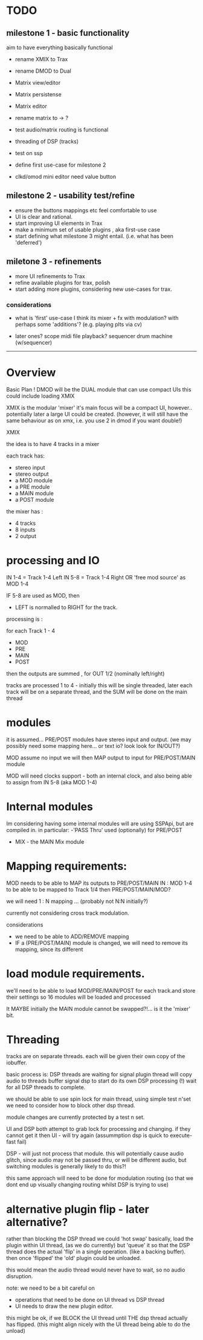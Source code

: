
# TODO 


## milestone 1 - basic functionality
aim to have everything basically functional
- rename XMIX to Trax
- rename DMOD to Dual
- Matrix view/editor
- Matrix persistense
- Matrix editor 
- rename matrix to -> ?
- test audio/matrix routing is functional
- threading of DSP (tracks)
- test on ssp
- define first use-case for milestone 2

- clkd/omod mini editor need value button

## milestone 2 - usability test/refine
- ensure the buttons mappings etc feel comfortable to use
- UI is clear and rational.
- start improving UI elements in Trax
- make a minimum set of usable plugins , aka first-use case
- start defining what milestone 3 might entail.
(i.e. what has been 'deferred')

## miletone 3 - refinements
- more UI refinements to Trax
- refine available plugins for trax, polish
- start adding more plugins, considering new use-cases for trax.


### considerations
- what is 'first' use-case
I think its mixer + fx with modulation?
with perhaps some 'additions'? (e.g. playing plts via cv)

- later ones?
scope 
midi file playback?
sequencer
drum machine (w/sequencer)


-----------------------------------------------------


# Overview
Basic Plan ! 
DMOD will be the DUAL module that can use compact UIs
this could include loading XMIX


XMIX is the modular 'mixer'
it's main focus will be a compact UI, however.. potentially later a large UI could be created.
(however, it will still have the same behaviour as on xmx, i.e. you use 2 in dmod if you want double!)



XMIX 

the idea is to have 4 tracks in a mixer


each track has: 
- stereo input
- stereo output 
- a MOD module 
- a PRE module
- a MAIN module
- a POST module

the mixer has : 
- 4 tracks
- 8 inputs 
- 2 output

# processing and IO

IN 1-4 = Track 1-4 Left 
IN 5-8 = Track 1-4 Right OR 'free mod source' as MOD 1-4

IF 5-8 are used as MOD, then 
- LEFT is normalled to RIGHT for the track.

processing is : 

for each Track 1 - 4
- MOD
- PRE
- MAIN 
- POST

then the outputs are summed , for OUT 1/2 (nominally left/right)

tracks are processed 1 to 4 - initially this will be single threaded, 
later each track will be on a separate thread, and the SUM will be done on the main thread

# modules 

it is assumed...
PRE/POST modules have stereo input and output.
(we may possibly need some mapping here... or text io? look look for IN/OUT?) 

MOD 
assume no input
we will then MAP output to input for PRE/POST/MAIN module

MOD will need clocks support - 
both an internal clock, and also being able to assign from IN 5-8 (aka MOD 1-4) 




# Internal modules 
Im considering having some internal modules will are using SSPApi, but are compiled in.
in particular: 
-'PASS Thru' used (optionally) for PRE/POST
- MIX - the MAIN Mix module



# Mapping requirements:
MOD needs to be able to MAP its outputs to PRE/POST/MAIN
IN : MOD 1-4 to be able to be mapped to Track 1/4 then PRE/POST/MAIN/MOD?

we will need 1 : N mapping ... 
(probably not N:N initially?) 

currently not considering cross track modulation.


considerations
- we need to be able to ADD/REMOVE mapping
- IF a (PRE/POST/MAIN) module is changed, we will need to remove its mapping, since its different 



# load module requirements.
we'll need to be able to load MOD/PRE/MAIN/POST for each track.and store their settings
so 16 modules will be loaded and processed

It MAYBE initially the MAIN module cannot be swapped?!... is it the 'mixer' bit.



# Threading

tracks are on separate threads.
each will be given their own copy of the iobuffer.

basic process is: 
DSP threads are waiting for signal
plugin thread will copy audio to threads buffer
signal dsp to start
do its own DSP processing (!)
wait for all DSP threads to complete.

we should be able to use spin lock for main thread, using simple test n'set
we need to consider how to block other dsp thread.

module changes are currently protected by a test n set.


UI and DSP both attempt to grab lock for processing and changing.
if they cannot get it then
UI - will try again (assummption dsp is quick to execute- fast fail)

DSP - will just not process that module.
this will potentially cause audio glitch, since audio may not be passed thru, 
or will be different audio, but switching modules is generally likely to do this?!

this same approach will need to be done for modulation routing
(so that we dont end up visually changing routing whilst DSP is trying to use)

# alternative plugin flip - later alternative?
rather than blocking the DSP thread we could 'hot swap'
basically, load the plugin within UI thread, (as we do currently)
but 'queue' it so that the DSP thread does the actual 'flip' in a single operation. 
(like a backing buffer).
then once 'flipped' the 'old' plugin could be unloaded.

this would mean the audio thread would never have to wait, so no audio disruption.

note: we need to be a bit careful on 
- operations that need to be done on UI thread vs DSP thread
- UI needs to draw the new plugin editor.

this might be ok, if we BLOCK the UI thread until THE dsp thread actually has flipped.
(this might align nicely with the UI thread being able to do the unload)



